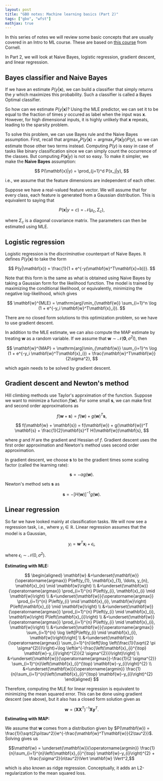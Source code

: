 ```yaml
---
layout: post
title: "GBO notes: Machine learning basics (Part 2)"
tags: ["gbo", "wfst"]
mathjax: true
---
```


In this series of notes we will review some basic concepts that are usually covered in an Intro to ML
course. These are based on [this course](https://www.cs.cornell.edu/courses/cs4780/2018fa/lectures/) from Cornell.

In Part 2, we will look at Naive Bayes, logistic regression, gradient descent, and linear
regression.

## Bayes classifier and Naive Bayes

If we have an estimate $P(y|\mathbf{x})$, we can build a classifier that simply returns the $y$ which
maximizes this probability. Such a classifier is called a Bayes Optimal classifier.

So how can we estimate $P(y|\mathbf{x})$? Using the MLE predictor, we can set it to be equal to
the fraction of times $y$ occured as label when the input was $\mathbf{x}$. However, for high
dimensional inputs, it is highly unlikely that $\mathbf{x}$ repeats, leading to the sparsity
problem.

To solve this problem, we can use Bayes rule and the Naive Bayes assumption. First, recall that
$\textrm{arg}\max_y P(y|\mathbf{x}) = \textrm{arg}\max_y P(\mathbf{x}|y)P(y)$, so we can
estimate those other two terms instead. Computing $P(y)$ is easy in case of tasks like binary
classification since we can simply count the occurrence of the classes. But computing
$P(\mathbf{x}|y)$ is not so easy. To make it simpler, we make the **Naive Bayes** assumption:

$$ P(\mathbf{x}|y) = \prod_{j=1}^d P(x_j|y), $$

i.e., we assume that the feature dimensions are independent of each other.

Suppose we have a real-valued feature vector. We will assume that for every class, each feature
is generated from a Gaussian distribution. This is equivalent to saying that

$$ P(\mathbf{x}|y=c) = \mathcal{N}(\mu_c, \Sigma_c), $$

where $\Sigma_c$ is a diagonal covariance matrix. The parameters can then be estimated using MLE.

## Logistic regression

Logistic regression is the *discriminative* counterpart of Naive Bayes. It defines $P(y|\mathbf{x})$
to take the form

$$ P(y|\mathbf{x}) = \frac{1}{1 + e^{-y(\mathbf{w}^T\mathbf{x}+b)}}. $$

Note that this form is the same as what is obtained using Naive Bayes by taking a Gaussian form
for the likelihood function. The model is trained by maximizing the conditional likelihood, or 
equivalently, minimizing the negative log-likelihood, which gives

$$ \mathbf{w}^{MLE} = \mathrm{arg}\min_{\mathbf{w}} \sum_{i=1}^n \log (1 + e^{-y_i \mathbf{w}^T\mathbf{x}_i}). $$

There are no closed form solutions to this optimization problem, so we have to use gradient descent.

In addition to the MLE estimate, we can also compute the MAP estimate by treating $\mathbf{w}$ as a
random variable. If we assume that $\mathbf{w} \sim \mathcal{N}(\mathbf{0},\sigma^2 I)$, then

$$ \mathbf{w}^{MAP} = \mathrm{arg}\min_{\mathbf{w}} \sum_{i=1}^n \log (1 + e^{-y_i \mathbf{w}^T\mathbf{x}_i}) + \frac{\mathbf{w}^T\mathbf{w}}{2\sigma^2}, $$

which again needs to be solved by gradient descent.

## Gradient descent and Newton's method

Hill climbing methods use Taylor's apprximation of the function. Suppose we want to minimize
a function $f(\mathbf{w})$. For some small $\mathbf{s}$, we can make first and second
order approximations as

$$ f(\mathbf{w} + \mathbf{s}) = f(\mathbf{w}) + g(\mathbf{w})^T \mathbf{s}, $$

$$ f(\mathbf{w} + \mathbf{s}) = f(\mathbf{w}) + g(\mathbf{w})^T \mathbf{s} + \frac{1}{2}\mathbf{s}^T H(\mathbf{w})\mathbf{s}, $$

where $g$ and $H$ are the gradient and Hessian of $f$. Gradient descent uses the first order
approximation and Newton's method uses second order approximation.

In gradient descent, we choose $\mathbf{s}$ to be the gradient times some scaling factor (called
the learning rate):

$$ \mathbf{s} = -\alpha g(\mathbf{w}). $$

Newton's method sets $\mathbf{s}$ as

$$ \mathbf{s} = -[H(\mathbf{w})]^{-1}g(\mathbf{w}). $$

## Linear regression

So far we have looked mainly at classification tasks. We will now see a regression task, i.e.,
where $y_i \in \mathbb{R}$. Linear regression assumes that the model is a Gaussian,

$$ y_i = \mathbf{w}^T \mathbf{x}_i + \epsilon_i, $$

where $\epsilon_i \sim \mathcal{N}(0, \sigma^2)$.

**Estimating with MLE:**

$$
\begin{aligned}
\mathbf{w} &=\underset{\mathbf{w}}{\operatorname{argmax}} P\left(y_{1}, \mathbf{x}_{1}, \ldots, y_{n}, \mathbf{x}_{n} \mid \mathbf{w}\right) \\
&=\underset{\mathbf{w}}{\operatorname{argmax}} \prod_{i=1}^{n} P\left(y_{i}, \mathbf{x}_{i} \mid \mathbf{w}\right) \\
&=\underset{\mathbf{w}}{\operatorname{argmax}} \prod_{i=1}^{n} P\left(y_{i} \mid \mathbf{x}_{i}, \mathbf{w}\right) P\left(\mathbf{x}_{i} \mid \mathbf{w}\right) \\
&=\underset{\mathbf{w}}{\operatorname{argmax}} \prod_{i=1}^{n} P\left(y_{i} \mid \mathbf{x}_{i}, \mathbf{w}\right) P\left(\mathbf{x}_{i}\right) \\
&=\underset{\mathbf{w}}{\operatorname{argmax}} \prod_{i=1}^{n} P\left(y_{i} \mid \mathbf{x}_{i}, \mathbf{w}\right) \\
&=\underset{\mathbf{w}}{\operatorname{argmax}} \sum_{i=1}^{n} \log \left[P\left(y_{i} \mid \mathbf{x}_{i}, \mathbf{w}\right)\right] \\
&=\underset{\mathbf{w}}{\operatorname{argmax}} \sum_{i=1}^{n}\left[\log \left(\frac{1}{\sqrt{2 \pi \sigma^{2}}}\right)+\log \left(e^{-\frac{\left(\mathbf{x}_{i}^{\top} \mathbf{w}-y_{i}\right)^{2}}{2 \sigma^{2}}}\right)\right] \\
&=\underset{\mathbf{w}}{\operatorname{argmax}}-\frac{1}{2 \sigma^{2}} \sum_{i=1}^{n}\left(\mathbf{x}_{i}^{\top} \mathbf{w}-y_{i}\right)^{2} \\
&=\underset{\mathbf{w}}{\operatorname{argmin}} \frac{1}{n}\sum_{i=1}^{n}\left(\mathbf{x}_{i}^{\top} \mathbf{w}-y_{i}\right)^{2}
\end{aligned}
$$

Therefore, computing the MLE for linear regression is equivalent to minimizing the mean squared error.
This can be done using gradient descent (see above), but it also has a closed form solution
given as

$$ \mathbf{w} = (\mathbf{X}\mathbf{X}^T)^{-1} \mathbf{X}\mathbf{y}^T. $$

**Estimating with MAP:**

We assume that $\mathbf{w}$ comes from a distribution given by $P(\mathbf{w}) = \frac{1}{\sqrt{2\pi\tau^2}}e^{-\frac{\mathbf{w}^T\mathbf{w}}{2\tau^2}}$.
Solving gives us

$$\mathbf{w} = \underset{\mathbf{w}}{\operatorname{argmin}} \frac{1}{n}\sum_{i=1}^{n}\left(\mathbf{x}_{i}^{\top} \mathbf{w}-y_{i}\right)^{2} + \frac{\sigma^2}{n\tau^2}\Vert \mathbf{w} \Vert^2,$$

which is also known as ridge regression. Conceptually, it adds an L2-regularization to the mean
squared loss.
